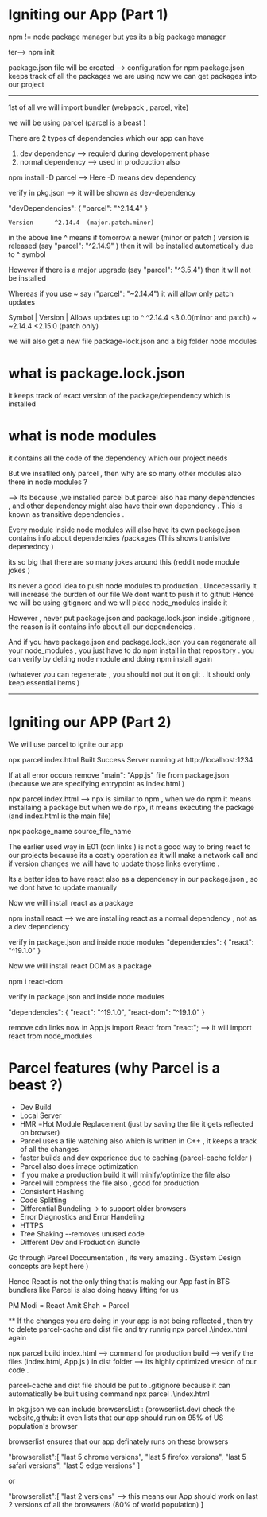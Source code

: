 
# Igniting our App (Part 1)

npm != node package manager 
but yes its a big package manager 


ter--> npm init


package.json file will be created --> configuration for npm 
package.json keeps track of all the packages we are using
now we can get packages into our project 

---------------

1st of all we will import bundler (webpack , parcel, vite)  

we will be using parcel  (parcel is  a beast )

There are 2 types of dependencies which our app can have
1) dev dependency  --> requierd during developement phase 
2) normal dependency --> used in prodcuction also

npm install -D parcel      --> Here -D means dev dependency 

verify in pkg.json --> it will be shown as dev-dependency 

"devDependencies": {
    "parcel": "^2.14.4"
  }

	Version	     ^2.14.4  (major.patch.minor)
  

in the above line ^ means if tomorrow a newer (minor or patch  ) version is released (say "parcel": "^2.14.9" ) then it will be installed automatically due to ^ symbol

However if there is a major upgrade (say "parcel": "^3.5.4") then it will not be installed 

Whereas if you use ~ say ("parcel": "~2.14.4") it will allow only patch updates 


Symbol |   	Version	  |       Allows updates up to
^	         ^2.14.4	          <3.0.0(minor and patch)
~	         ~2.14.4	           <2.15.0 (patch only)
  


we will also get a new file package-lock.json and a big folder node modules 

# what is package.lock.json 
it keeps track of exact version of the package/dependency  which is installed


# what is node modules
it contains all the code of the dependency which our project needs 




But we insatlled only parcel , then why are so many other modules also there in node modules ?

--> Its because ,we installed parcel but parcel also has many dependencies  , and other dependency might also  have their own dependency . This is known as transitive dependencies .

Every module inside node modules will also have its own package.json contains info about dependencies /packages   (This shows tranisitve depenedncy )


its so big that there are so many jokes around this (reddit node module jokes )


Its never a good idea to push node modules to production . Uncecessarily it will increase the burden of our file 
We dont want to push it to github 
Hence we will be using gitignore and we will place node_modules inside it


However , never put package.json and package.lock.json inside .gitignore , the reason is it contains info about all our dependencies .

And if you have package.json and package.lock.json you can regenerate all your node_modules , you just have to do npm install in that repository .
you can verify by delting node module and doing npm install again 

(whatever you can regenerate , you should not put it on git . It should only keep essential items )


----------------------------------------------------------------------------------------------------------

# Igniting our APP (Part 2)

We will use parcel to ignite our app

npx parcel index.html
Built Success 
Server running at http://localhost:1234

If at all error occurs remove "main": "App.js" file from package.json (because we are specifying entrypoint as index.html )

npx parcel index.html -->  npx is similar to npm , when we do npm it means installaing a package but when we do  npx, it  means executing the package  
                           (and index.html is the main file) 

npx package_name source_file_name



The earlier used way in E01  (cdn links ) is not a good way to bring react to our projects because its a costly operation as it will make a network call and if version changes we will have to update those links everytime .

Its a better idea to have react also as a dependency in our package.json , so we dont have to update manually 


Now we will install react as a package 

 npm install react    --> we are installing react as a normal dependency , not as a dev dependency 

 verify in package.json and inside node modules 
  "dependencies": {
    "react": "^19.1.0"
  }

  Now we will install react DOM  as a package 

npm i react-dom

 verify in package.json and inside node modules 

  "dependencies": {
    "react": "^19.1.0",
    "react-dom": "^19.1.0"
  }


  remove cdn links 
  now in App.js
  import React from "react";    --> it will import react from node_modules




# Parcel features (why Parcel is a beast ?)
- Dev Build
- Local Server
- HMR =Hot Module Replacement  (just by saving the file it gets reflected on browser)
- Parcel uses a file watching also which is written in C++ , it keeps a track of all the changes 
- faster builds and dev experience due to caching (parcel-cache folder )
- Parcel also does image optimization
- If you make a production build it will minify/optimize the file also
- Parcel will compress the file also , good for production
- Consistent Hashing 
- Code Splitting 
- Differential Bundeling -> to support older browsers 
- Error Diagnostics and Error Handeling
- HTTPS 
- Tree Shaking --removes unused code 
- Different Dev and Production Bundle 




Go through Parcel Doccumentation , its very amazing . (System Design concepts are kept here )

Hence React is not the only thing that is making our App fast in BTS bundlers like Parcel is also doing heavy lifting  for us 

PM Modi = React 
Amit Shah = Parcel 

** If the changes you are doing in your app is not being reflected , then try to delete parcel-cache and dist file and try runnig npx parcel .\index.html again



npx parcel build index.html   --> command for production build --> verify the files (index.html, App.js ) in dist folder --> its highly optimized vresion of our code .


parcel-cache and dist file should be put to .gitignore because it can automatically be built using command  npx parcel .\index.html 




In pkg.json we can include browsersList :  (browserlist.dev)  check the website,github:
 it even lists that our app should run on 95% of US population's browser 

browserlist ensures that our app definately runs on these browsers

 "browserslist":[
 "last 5 chrome versions",
 "last 5 firefox versions",
 "last 5 safari versions",
 "last 5 edge versions"
  ]


  or 

  "browserslist":[
    "last 2 versions"           --> this means our App should work on last 2 versions of all the browswers (80% of world population)
  ]



